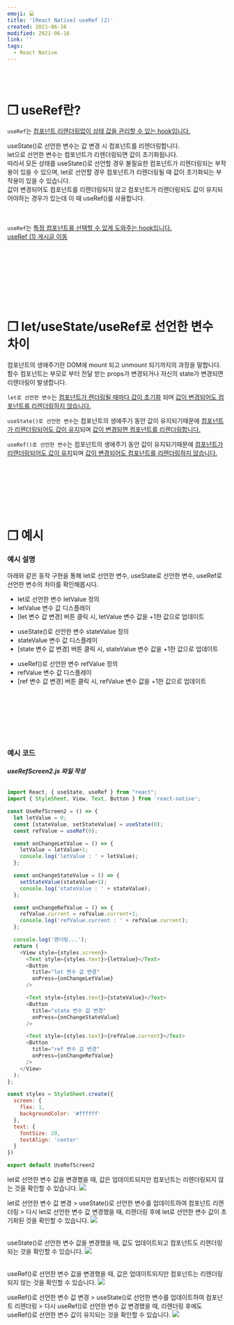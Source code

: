 ```yaml
---
emoji: 💻
title: '[React Native] useRef (2)'
created: 2021-06-16
modified: 2021-06-16
link: ''
tags:
  - React Native
---
```

<br></br>





# **❐ useRef란?**
`useRef`는 <u>컴포넌트 리렌더링없이 상태 값을 관리할 수 있는 hook입니다.</u>  

useState()로 선언한 변수는 값 변경 시 컴포넌트를 리렌더링합니다.  
let으로 선언한 변수는 컴포넌트가 리렌더링되면 값이 초기화됩니다.  
따라서 모든 상태를 useState()로 선언할 경우 불필요한 컴포넌트가 리렌더링되는 부작용이 있을 수 있으며, let로 선언할 경우 컴포넌트가 리렌더링될 때 값이 초기화되는 부작용이 있을 수 있습니다.  
값이 변경되어도 컴포넌트를 리렌더링되지 않고 컴포넌트가 리렌더링되도 값이 유지되어야하는 경우가 있는데 이 때 useRef()를 사용합니다.  
<br></br>

`useRef`는 <u>특정 컴포넌트를 선택할 수 있게 도와주는 hook입니다.</u>  
[useRef (1) 게시글 이동 ](https://zdlath.github.io/react-native-useref1)  
<br></br><br></br><br></br><br></br>





# **❐ let/useState/useRef로 선언한 변수 차이**
컴포넌트의 생애주기란 DOM에 mount 되고 unmount 되기까지의 과정을 말합니다.  
함수 컴포넌트는 부모로 부터 전달 받는 props가 변경되거나 자신의 state가 변경되면 리렌더링이 발생합니다.  

`let로 선언한 변수`는 <u>컴포넌트가 렌더링될 때마다 값이 초기화</u> 되며 <u>값이 변경되어도 컴포넌트를 리렌더링하지 않습니다.</u>  

`useState()로 선언한 변수`는 컴포넌트의 생애주기 동안 값이 유지되기때문에 <u>컴포넌트가 리렌더링되어도 값이 유지</u>되며 <u>값이 변경되면 컴포넌트를 리렌더링합니다.</u>  

`useRef()로 선언한 변수`는 컴포넌트의 생애주기 동안 값이 유지되기때문에 <u>컴포넌트가 리렌더링되어도 값이 유지</u>되며 <u>값이 변경되어도 컴포넌트를 리렌더링하지 않습니다.</u>
<br></br><br></br><br></br><br></br>





# **❐ 예시**
### **예시 설명**
아래와 같은 동작 구현을 통해 let로 선언한 변수, useState로 선언한 변수, useRef로 선언한 변수의 차이를 확인해봅시다.
- let로 선언한 변수 letValue 정의
- letValue 변수 값 디스플레이
- [let 변수 값 변경] 버튼 클릭 시, letValue 변수 값을 +1한 값으로 업데이트
+ useState()로 선언한 변수 stateValue 정의
+ stateValue 변수 값 디스플레이
+ [state 변수 값 변경] 버튼 클릭 시, stateValue 변수 값을 +1한 값으로 업데이트
* useRef()로 선언한 변수 refValue 정의
* refValue 변수 값 디스플레이
* [ref 변수 값 변경] 버튼 클릭 시, refValue 변수 값을 +1한 값으로 업데이트
<br></br><br></br><br></br><br></br>





### **예시 코드**
###### **useRefScreen2.js 파일 작성**
```javascript
import React, { useState, useRef } from "react";
import { StyleSheet, View, Text, Button } from 'react-native';

const UseRefScreen2 = () => {
  let letValue = 0;
  const [stateValue, setStateValue] = useState(0);
  const refValue = useRef(0);

  const onChangeLetValue = () => {
    letValue = letValue+1;
    console.log('letValue : ' + letValue);
  };

  const onChangeStateValue = () => {
    setStateValue(stateValue+1);
    console.log('stateValue : ' + stateValue);
  };

  const onChangeRefValue = () => {
    refValue.current = refValue.current+1;
    console.log('refValue.current : ' + refValue.current);
  };

  console.log('렌더링...');
  return (
    <View style={styles.screen}>
      <Text style={styles.text}>{letValue}</Text>
      <Button
        title="let 변수 값 변경"
        onPress={onChangeLetValue}
      />

      <Text style={styles.text}>{stateValue}</Text>
      <Button
        title="state 변수 값 변경"
        onPress={onChangeStateValue}
      />

      <Text style={styles.text}>{refValue.current}</Text>
      <Button
        title="ref 변수 값 변경"
        onPress={onChangeRefValue}
      />
    </View>
  );
};

const styles = StyleSheet.create({
  screen: {
    flex: 1,
    backgroundColor: '#ffffff'
  },
  text: {
    fontSize: 20,
    textAlign: 'center'
  }
})

export default UseRefScreen2
```

let로 선언한 변수 값을 변경했을 때, 값은 업데이트되지만 컴포넌트는 리렌더링되지 않는 것을 확인할 수 있습니다.
![](/assets/react-native-useref2-let1.gif)

let로 선언한 변수 값 변경 > useState()로 선언한 변수를 업데이트하여 컴포넌트 리렌더링 > 다시 let로 선언한 변수 값 변경했을 때, 리렌더링 후에 let로 선언한 변수 값이 초기화된 것을 확인할 수 있습니다.
![](/assets/react-native-useref2-let2.gif)
<br></br>

useState()로 선언한 변수 값을 변경했을 때, 값도 업데이트되고 컴포넌트도 리렌더링되는 것을 확인할 수 있습니다.
![](/assets/react-native-useref2-state.gif)
<br></br>

useRef()로 선언한 변수 값을 변경했을 때, 값은 업데이트되지만 컴포넌트는 리렌더링되지 않는 것을 확인할 수 있습니다.
![](/assets/react-native-useref2-ref1.gif)

useRef()로 선언한 변수 값 변경 > useState()로 선언한 변수를 업데이트하여 컴포넌트 리렌더링 > 다시 useRef()로 선언한 변수 값 변경했을 때, 리렌더링 후에도 useRef()로 선언한 변수 값이 유지되는 것을 확인할 수 있습니다.
![](/assets/react-native-useref2-ref2.gif)
<br></br><br></br>